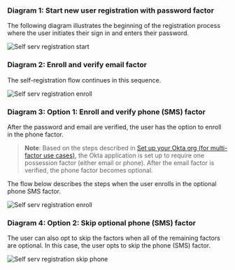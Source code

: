 ### Diagram 1: Start new user registration with password factor

The following diagram illustrates the beginning of the registration process
where the user initiates their sign in and enters their password.

<div class="common-image-format">

![Self serv registration start](/img/oie-embedded-sdk/oie-embedded-sdk-use-case-simple-self-serv-seq-start.png
 "Self serv registration start")

</div>

### Diagram 2: Enroll and verify email factor

The self-registration flow continues in this sequence.

<div class="common-image-format">

![Self serv registration enroll](/img/oie-embedded-sdk/oie-embedded-sdk-use-case-simple-self-serv-seq-enroll-verify.png
 "Self serv registration enroll")

</div>

### Diagram 3: Option 1: Enroll and verify phone (SMS) factor

After the password and email are verified, the user has the option to
enroll in the phone factor.

> **Note**: Based on the steps described in [Set up your Okta org (for multi-factor use cases)](/docs/guides/oie-embedded-common-org-setup/aspnet/main/#set-up-your-okta-org-for-multi-factor-use-cases), the Okta application is set up to require one possession factor (either email or phone). After the email factor is verified, the phone factor becomes optional.

The flow below describes the steps when the user enrolls in the optional phone SMS factor.

<div class="common-image-format">

![Self serv registration enroll](/img/oie-embedded-sdk/oie-embedded-sdk-use-case-simple-self-serv-seq-phone.png
 "Self serv registration enroll")

</div>

### Diagram 4: Option 2: Skip optional phone (SMS) factor

The user can also opt to skip the factors when all of the remaining
factors are optional. In this case, the user opts to skip the phone
(SMS) factor.

<div class="common-image-format">

![Self serv registration skip phone](/img/oie-embedded-sdk/oie-embedded-sdk-use-case-simple-self-serv-seq-skip-phone.png
 "Self serv registration skip phone")

</div>
